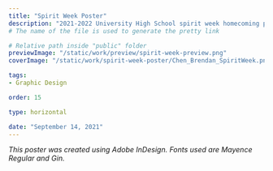 ```yaml
---
title: "Spirit Week Poster"
description: "2021-2022 University High School spirit week homecoming poster."
# The name of the file is used to generate the pretty link

# Relative path inside "public" folder
previewImage: "/static/work/preview/spirit-week-preview.png"
coverImage: "/static/work/spirit-week-poster/Chen_Brendan_SpiritWeek.png"

tags:
- Graphic Design

order: 15

type: horizontal

date: "September 14, 2021"
---
```


*This poster was created using Adobe InDesign. Fonts used are Mayence Regular and Gin.*